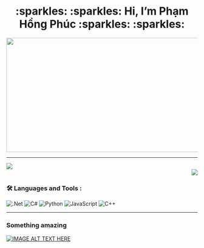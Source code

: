 <h1 align="center"> :sparkles: :sparkles: Hi, I’m Phạm Hồng Phúc :sparkles: :sparkles: </h1>

<div align="center">
  <img src="https://media.giphy.com/media/dWesBcTLavkZuG35MI/giphy.gif" width="600" height="300"/>
</div>

---

<a href="https://github.com/phamhongphuc1999/phamhongphuc1999">
    <img src="https://github-readme-stats.vercel.app/api?username=phamhongphuc1999&show_icons=true" />
</a>

<div align="right">
  <a href="https://github.com/phamhongphuc1999/phamhongphuc1999">
      <img src="https://github-readme-stats.vercel.app/api/top-langs/?username=phamhongphuc1999&layout=compact&exclude_repo=Project2,WebCore&langs_count=6" />
  </a>
</div>

### :hammer_and_wrench: Languages and Tools :
![.Net](https://img.shields.io/badge/.NET-5C2D91?style=for-the-badge&logo=.net&logoColor=white)
![C#](https://img.shields.io/badge/c%23-%23239120.svg?style=for-the-badge&logo=c-sharp&logoColor=white)
![Python](https://img.shields.io/badge/python-3670A0?style=for-the-badge&logo=python&logoColor=ffdd54)
![JavaScript](https://img.shields.io/badge/javascript-%23323330.svg?style=for-the-badge&logo=javascript&logoColor=%23F7DF1E)
![C++](https://img.shields.io/badge/c++-%2300599C.svg?style=for-the-badge&logo=c%2B%2B&logoColor=white)

---

### Something amazing
[![IMAGE ALT TEXT HERE](https://img.youtube.com/vi/8BXClXZKqcM/0.jpg)](https://www.youtube.com/watch?v=8BXClXZKqcM)

